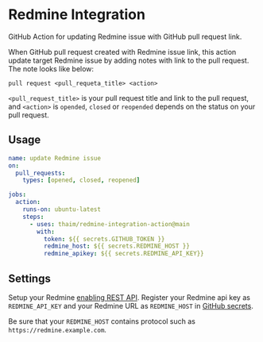 # Redmine Integration
GitHub Action for updating Redmine issue with GitHub pull request link.

When GitHub pull request created with Redmine issue link, this action update target Redmine issue by adding notes with link to the pull request.
The note looks like below:

```
pull request <pull_requeta_title> <action>
```

`<pull_request_title>` is your pull request title and link to the pull request, and `<action>` is `opended`, `closed` or `reopended` depends on the status on your pull request.


## Usage

```yaml
name: update Redmine issue
on:
  pull_requests:
    types: [opened, closed, reopened]

jobs:
  action:
    runs-on: ubuntu-latest
    steps:
      - uses: thaim/redmine-integration-action@main
        with:
          token: ${{ secrets.GITHUB_TOKEN }}
          redmine_host: ${{ secrets.REDMINE_HOST }}
          redmine_apikey: ${{ secrets.REDMINE_API_KEY}}
```

## Settings
Setup your Redmine [enabling REST API](https://www.redmine.org/projects/redmine/wiki/rest_api#Authentication). Register your Redmine api key as `REDMINE_API_KEY` and your Redmine URL as `REDMINE_HOST` in [GitHub secrets](https://docs.github.com/en/actions/reference/encrypted-secrets#creating-encrypted-secrets-for-a-repository).

Be sure that your `REDMINE_HOST` contains protocol such as `https://redmine.example.com`.
